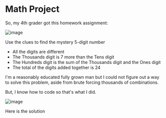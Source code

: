 # Math Project

So, my 4th grader got this homework assignment:

![image](https://github.com/dgusoff/mathproject/assets/8063954/1f54b634-37d5-460f-8ba4-4154454ea6a4)


Use the clues to find the mystery 5-digit number
* All the digits are different
* The Thousands digit is 7 more than the Tens digit
* The Hundreds digit is the sum of the Thousands digit and the Ones digit
* The total of the digits added together is 24

I'm a reasonably educated fully grown man but I could not figure out a way to solve this problem, aside from brute forcing thousands of combinations.

But, I know how to code so that's what I did.


![image](https://github.com/dgusoff/mathproject/assets/8063954/d0eb6662-17f6-4f3a-a628-8c1673a04a0c)

Here is the solution
